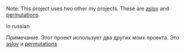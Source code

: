 Note: This project uses two other my projects. These are [aslov](https://github.com/slovesnov/aslov) and [permutations](https://github.com/slovesnov/permutations).

in russian

Примечание. Этот проект использует два других моих проекта. Это [aslov](https://github.com/slovesnov/aslov) и [permutations](https://github.com/slovesnov/permutations)
